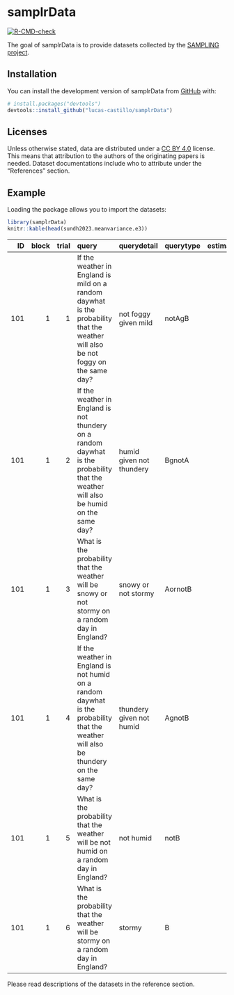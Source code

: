 
<!-- README.md is generated from README.Rmd. Please edit that file -->

# samplrData

<!-- badges: start -->

[![R-CMD-check](https://github.com/lucas-castillo/samplrData/actions/workflows/R-CMD-check.yaml/badge.svg)](https://github.com/lucas-castillo/samplrData/actions/workflows/R-CMD-check.yaml)
<!-- badges: end -->

The goal of samplrData is to provide datasets collected by the [SAMPLING
project](https://sampling.warwick.ac.uk/).

## Installation

You can install the development version of samplrData from
[GitHub](https://github.com/) with:

``` r
# install.packages("devtools")
devtools::install_github("lucas-castillo/samplrData")
```

## Licenses

Unless otherwise stated, data are distributed under a [CC BY
4.0](https://creativecommons.org/licenses/by/4.0/) license. This means
that attribution to the authors of the originating papers is needed.
Dataset documentations include who to attribute under the “References”
section.

## Example

Loading the package allows you to import the datasets:

``` r
library(samplrData)
knitr::kable(head(sundh2023.meanvariance.e3))
```

|  ID | block | trial | query                                                                                                                                 | querydetail              | querytype | estimate | starttime | endtime |        RT |
|----:|------:|------:|:--------------------------------------------------------------------------------------------------------------------------------------|:-------------------------|:----------|---------:|----------:|--------:|----------:|
| 101 |     1 |     1 | If the weather in England is mild on a random daywhat is the probability that the weather will also be not foggy on the same day?     | not foggy given mild     | notAgB    |       90 |   1188820 | 1188860 | 39.329710 |
| 101 |     1 |     2 | If the weather in England is not thundery on a random daywhat is the probability that the weather will also be humid on the same day? | humid given not thundery | BgnotA    |       50 |   1188860 | 1188878 | 18.635095 |
| 101 |     1 |     3 | What is the probability that the weather will be snowy or not stormy on a random day in England?                                      | snowy or not stormy      | AornotB   |       90 |   1188879 | 1188925 | 46.462790 |
| 101 |     1 |     4 | If the weather in England is not humid on a random daywhat is the probability that the weather will also be thundery on the same day? | thundery given not humid | AgnotB    |        5 |   1188925 | 1188956 | 30.659539 |
| 101 |     1 |     5 | What is the probability that the weather will be not humid on a random day in England?                                                | not humid                | notB      |       80 |   1188956 | 1188963 |  6.641129 |
| 101 |     1 |     6 | What is the probability that the weather will be stormy on a random day in England?                                                   | stormy                   | B         |       20 |   1188963 | 1188971 |  8.111630 |

Please read descriptions of the datasets in the reference section.
